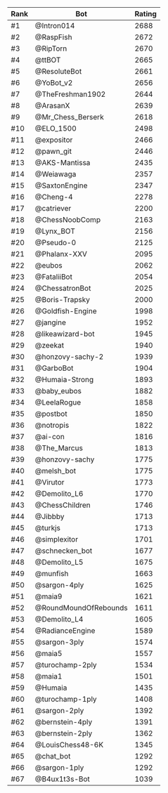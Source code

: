 Rank|Bot|Rating
---|---|---
#1|@Intron014|2688
#2|@RaspFish|2672
#3|@RipTorn|2670
#4|@ttBOT|2665
#5|@ResoluteBot|2661
#6|@YoBot_v2|2656
#7|@TheFreshman1902|2644
#8|@ArasanX|2639
#9|@Mr_Chess_Berserk|2618
#10|@ELO_1500|2498
#11|@expositor|2466
#12|@pawn_git|2446
#13|@AKS-Mantissa|2435
#14|@Weiawaga|2357
#15|@SaxtonEngine|2347
#16|@Cheng-4|2278
#17|@catriever|2200
#18|@ChessNoobComp|2163
#19|@Lynx_BOT|2156
#20|@Pseudo-0|2125
#21|@Phalanx-XXV|2095
#22|@eubos|2062
#23|@FataliiBot|2054
#24|@ChessatronBot|2025
#25|@Boris-Trapsky|2000
#26|@Goldfish-Engine|1998
#27|@jangine|1952
#28|@likeawizard-bot|1945
#29|@zeekat|1940
#30|@honzovy-sachy-2|1939
#31|@GarboBot|1904
#32|@Humaia-Strong|1893
#33|@baby_eubos|1882
#34|@LeelaRogue|1858
#35|@postbot|1850
#36|@notropis|1822
#37|@ai-con|1816
#38|@The_Marcus|1813
#39|@honzovy-sachy|1775
#40|@melsh_bot|1775
#41|@Virutor|1773
#42|@Demolito_L6|1770
#43|@ChessChildren|1746
#44|@Jibbby|1713
#45|@turkjs|1713
#46|@simplexitor|1701
#47|@schnecken_bot|1677
#48|@Demolito_L5|1675
#49|@munfish|1663
#50|@sargon-4ply|1625
#51|@maia9|1621
#52|@RoundMoundOfRebounds|1611
#53|@Demolito_L4|1605
#54|@RadianceEngine|1589
#55|@sargon-3ply|1574
#56|@maia5|1557
#57|@turochamp-2ply|1534
#58|@maia1|1501
#59|@Humaia|1435
#60|@turochamp-1ply|1408
#61|@sargon-2ply|1392
#62|@bernstein-4ply|1391
#63|@bernstein-2ply|1362
#64|@LouisChess48-6K|1345
#65|@chat_bot|1292
#66|@sargon-1ply|1292
#67|@B4ux1t3s-Bot|1039
